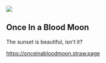 ![](https://i.postimg.cc/gJGB6zmj/logo2.png)
## Once In a Blood Moon
The sunset is beautiful, isn't it?

https://onceinabloodmoon.straw.page
